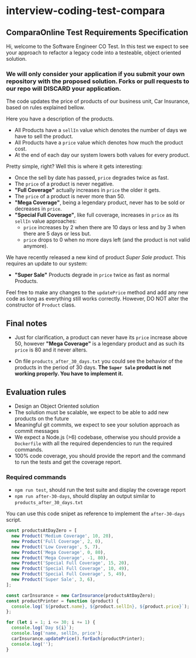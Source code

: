 # interview-coding-test-compara

## ComparaOnline Test Requirements Specification

Hi, welcome to the Software Engineer CO Test. In this test we expect to see your approach to refactor a legacy code into a testeable, object oriented solution.

### We will only consider your application if you submit your own repository with the proposed solution. Forks or pull requests to our repo will DISCARD your application.

The code updates the price of products of our business unit, Car Insurance, based on rules explained bellow.

Here you have a description of the products.

- All Products have a `sellIn` value which denotes the number of days we have to sell the product.
- All Products have a `price` value which denotes how much the product cost.
- At the end of each day our system lowers both values for every product.

Pretty simple, right? Well this is where it gets interesting:

- Once the sell by date has passed, `price` degrades twice as fast.
- The `price` of a product is never negative.
- **"Full Coverage"** actually increases in `price` the older it gets.
- The `price` of a product is never more than 50.
- **"Mega Coverage"**, being a legendary product, never has to be sold or decreases in `price`.
- **"Special Full Coverage"**, like full coverage, increases in `price` as its `sellIn` value approaches:
	- `price` increases by 2 when there are 10 days or less and by 3 when there are 5 days or less but.
	- `price` drops to 0 when no more days left (and the product is not valid anymore).

We have recently released a new kind of product *Super Sale product*. This requires an update to our system:

- **"Super Sale"** Products degrade in `price` twice as fast as normal Products.

Feel free to make any changes to the `updatePrice` method and add any new code as long as everything
still works correctly. However, DO NOT alter the constructor of `Product` class.

## Final notes

- Just for clarification, a product can never have its `price` increase above 50, however **"Mega Coverage"** is a
legendary product and as such its `price` is 80 and it never alters.

- On file `products_after_30_days.txt` you could see the behavior of the products in the period of 30 days. **The `Super Sale` product is not working properly. You have to implement it.**

## Evaluation rules
- Design an Object Oriented solution
- The solution must be scalable, we expect to be able to add new products on the future
- Meaningful git commits, we expect to see your solution approach as commit messages
- We expect a Node.js (>6) codebase, otherwise you should provide a `Dockerfile` with all the required dependencies to run the required commands.
- 100% code coverage, you should provide the report and the command to run the tests and get the coverage report.

### Required commands
- `npm run test`, should run the test suite and display the coverage report
- `npm run after-30-days`, should display an output similar to `products_after_30_days.txt`

You can use this code snipet as reference to implement the `after-30-days` script.

```js
const productsAtDayZero = [
  new Product('Medium Coverage', 10, 20),
  new Product('Full Coverage', 2, 0),
  new Product('Low Coverage', 5, 7),
  new Product('Mega Coverage', 0, 80),
  new Product('Mega Coverage', -1, 80),
  new Product('Special Full Coverage', 15, 20),
  new Product('Special Full Coverage', 10, 49),
  new Product('Special Full Coverage', 5, 49),
  new Product('Super Sale', 3, 6),
];

const carInsurance = new CarInsurance(productsAtDayZero);
const productPrinter = function (product) {
  console.log(`${product.name}, ${product.sellIn}, ${product.price}`);
};

for (let i = 1; i <= 30; i += 1) {
  console.log(`Day ${i}`);
  console.log('name, sellIn, price');
  carInsurance.updatePrice().forEach(productPrinter);
  console.log('');
}
```
